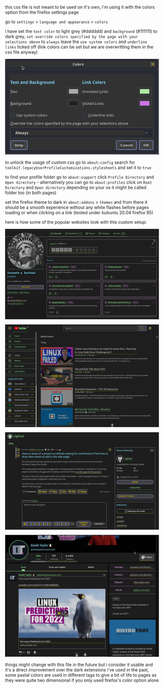 this css file is not meant to be used on it's own, i'm using it with the colors option from the firefox settings page

go to `settings` > `language and appearance` > `colors`

i have set the `text color` to light grey (#dddddd) and `background` (#111111) to dark grey, `set override colors specified by the page with your selections above` to `always`
leave the `use system colors` and `underline links` ticked off (link colors can be set but we are overwritting them in the css file anyway)

![colors](colors.png)

to unlock the usage of custom css go to `about:config` search for `toolkit.legacyUserProfileCustomizations.stylesheets` and set it to `true`

to find your profile folder go to `about:support` click `Profile Directory` and `Open directory` - alternatively you can go to `about:profiles` click on `Root Directory` and `Open directory` depending on your os it might be called folder too (in both pages)

set the firefox theme to dark in `about:addons` > `themes` and from there it should be a smooth experience without any white flashes before pages loading or when clicking on a link (tested under kubuntu 20.04 firefox 95)

here is how some of the popular websites look with this custom setup:

![github](github.png)

![youtube](youtube.png)

![reddit](reddit.png)

![mastodon](mastodon.png)

things might change with this file in the future but i consider it usable and it's a direct improvement over the dark extensions i've used in the past, some pastal colors are used in different tags to give a bit of life to pages as they were quite two dimensional if you only used firefox's color option alone
